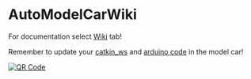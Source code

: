 # AutoModelCarWiki

For documentation select [Wiki](https://github.com/AutoModelCar/AutoModelCarWiki/wiki) tab! 

Remember to update your [catkin_ws](https://github.com/AutoModelCar/model_car) and [arduino code](https://github.com/AutoModelCar/auto_arduino_nano) in the model car!


<a href='https://github.com/AutoModelCar/AutoModelCarWiki/wiki'><img src='http://www.unitag.io/qreator/generate?crs=e2ZRfLkGhCcNX0uPU0VF3psv%252Bf3Ob5SH7gn%252BI7vD1ScFtLnmBa7IedK8uUREEatiH6vdUOU6Z69yiDf4U6Gf6Fi174wkE3cVij0StD%252BIply1cUXUr62XLhxQDEqgjSINYthA9l3Z7AnpFhMgXRDoc2XvStcsbYgNIZ5EZny3Hytrs4h5A7NzQRm2MJP6jkyUcuVilzWCrAfooHQjw%252BV6MJ8VBsyZGbsksgGV6FcqjoHZ6HBqDssR6Gm83kgXm7eHDmKqcF3q9GvkHbDIaJOoN3oJP9DAw4atyab6%252BOZyK%252BrVrf7a54dWA8PvBymu0XSNgUATugKt9pRH0VaMwgvl4BaXRzBR4N1eAf7h0Hvgpt0%253D&crd=fhOysE0g3Bah%252BuqXA7NPQx2rrS2o9rjHfmG68tV%252F4kxgwrxO0VinQ%252BtV%252BX9x2GeVRxann4x37JspXTKCbzIN836zN%252BM3DM568PzJFYjUA5DQv5W%252FyLY0ggNN4FBY7DOA' alt='QR Code'/></a>
